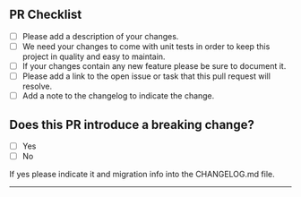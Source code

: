 <!--
  Thanks for contributing to poolifier project.
  Please be sure to read our [contributing guidelines](https://github.com/poolifier/poolifier/blob/pr-template/CONTRIBUTING.md).
-->

## PR Checklist

- [ ] Please add a description of your changes.
- [ ] We need your changes to come with unit tests in order to keep this project in quality and easy to maintain.
- [ ] If your changes contain any new feature please be sure to document it.
- [ ] Please add a link to the open issue or task that this pull request will resolve.
- [ ] Add a note to the changelog to indicate the change.

## Does this PR introduce a breaking change?

- [ ] Yes
- [ ] No

If yes please indicate it and migration info into the CHANGELOG.md file.

---

<!-- Your PR text -->
